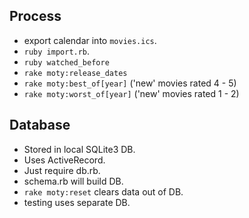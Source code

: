 ## Process

* export calendar into `movies.ics`.
* `ruby import.rb`.
* `ruby watched_before`
* `rake moty:release_dates`
* `rake moty:best_of[year]` ('new' movies rated 4 - 5)
* `rake moty:worst_of[year]` ('new' movies rated 1 - 2)

## Database

* Stored in local SQLite3 DB.
* Uses ActiveRecord.
* Just require db.rb.
* schema.rb will build DB.
* `rake moty:reset` clears data out of DB.
* testing uses separate DB.
